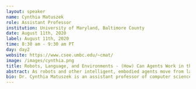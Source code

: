 ```yaml
---
layout: speaker
name: Cynthia Matuszek
role: Assistant Professor
institution: University of Maryland, Baltimore County
date: August 11th, 2020
label: August 11th, 2020
time: 8:30 am - 9:30 am PT
day: day2
website: https://www.csee.umbc.edu/~cmat/
image: /images/cynthia.png
title: Robots, Language, and Environments - (How) Can Agents Work in the Human World?
abstract: As robots and other intelligent, embodied agents move from labs and factories into human spaces, it is becoming progressively more impractical to assume that we as technologists will be able to predetermine the environments, tasks, and human interactions they will need to be able to handle. Letting robots learn from end users via natural language is an intuitive, versatile approach to handling novel situations robustly. Grounded language acquisition is concerned with learning the meaning of language as it applies to the physical world. At the same time, physically embodied agents offer a way to learn to understand natural language in the context of the world to which it refers. In this presentation, I will give an overview of our work on joint statistical models to learn the grounded semantics of natural language describing objects, spaces, and actions, and present recent work on using simulation-to-reality approaches to learn from unconstrained human-robot interactions. Our recent work has focused on treating language and perceptual data as projections of a shared, non-observable embedding, and I will describe several outcomes of this approach, including work on making robotics research more affordable and accessible to groups that are not traditionally involved.
bio: Dr. Cynthia Matuszek is an assistant professor of computer science and electrical engineering at the University of Maryland, Baltimore County, and the director of UMBC’s Interactive Robotics and Language lab. After working as a researcher on the Cyc project, she received her Ph.D. in computer science and engineering from the University of Washington in 2014, with Drs. Dieter Fox and Luke Zettlemoyer. Her research is focused on how robots can learn grounded language from interactions with non-specialists, which includes work in not only robotics, but human-robot interactions, natural language, machine learning, machine bias, and collaborative robot learning, informed by her extensive background in common-sense reasoning and classical artificial intelligence. Dr Matuszek has published in machine learning, artificial intelligence, robotics, and human-robot interaction venues, and was named in the most recent IEEE bi-annual “10 to watch in AI.”
---
```

